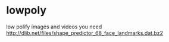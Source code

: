 # lowpoly
low polify images and videos
you need http://dlib.net/files/shape_predictor_68_face_landmarks.dat.bz2
